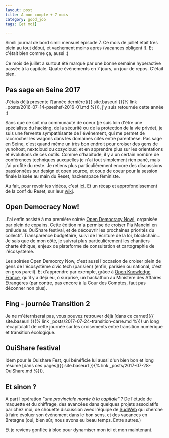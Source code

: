 ```yaml
---
layout: post
title: A mon compte + 7 mois
category: good_job
tags: [et moi]

---
```


Simili journal de bord simili mensuel épisode 7. Ce mois de juillet était très plein au tout début, et vachement moins après (vacances obligent !). Et c'était bien comme ça, aussi :)

<!--more-->

Ce mois de juillet a surtout été marqué par une bonne semaine hyperactive passée à la capitale. Quatre événements en 7 jours, un jour de repos. C'était bien.

## Pas sage en Seine 2017

J'étais déjà présente l'[année dernière]({{ site.baseurl }}{% link _posts/2016-07-14-pseshsf-2016-01.md %})), j'y suis retournée cette année :)

Sans que ce soit ma communauté de coeur (je suis loin d'être une spécialiste du hacking, de la sécurité ou de la protection de la vie privée), je suis une fervente sympathisante de l'événement, qui me permet de raccrocher les wagons dans les domaines cités entre parenthèse. Pas sage en Seine, c'est quand même un très bon endroit pour croiser des gens de yunohost, nextcloud ou cozycloud, et en apprendre plus sur les orientations et évolutions de ces outils. Comme d'habitude, il y a un certain nombre de conférences techniques auxquelles je n'ai tout simplement rien pané,  mais j'ai profité du reste. Je retiens plus particulièrement encore des discussions passionnées sur design et open source, et coup de coeur pour la session finale laissée au main du Reset, hackerspace féministe.

Au fait, pour revoir les vidéos, c'est [ici](http://data.passageenseine.org/2017/).
Et un récap et approfondissement de la conf du Reset, sur leur [wiki](https://wiki.lereset.org/confpses2017).


## Open Democracy Now!

J'ai enfin assisté à ma première soirée [Open Democracy Now!](http://opendemocracynow.net/), organisée par plein de copains. Cette édition m'a permise de croiser Pia Mancini en prélude au OuiShare festival, et de découvrir les prochaines priorités du collectif. Transparence budgétaire, suivi de l'écriture de la loi, blockchain... Je sais que de mon côté, je suivrai plus particulièrement les chantiers charte éthique, enjeux de plateforme de consultation et cartographie de l'écosystème.

Les soirées Open Democrcy Now, c'est aussi l'occasion de croiser plein de gens de l'écosystème civic tech (parisien) (enfin, parisien ou national, c'est en gros pareil). Et d'apprendre par exemple, grâce à [Open Knowledge France](https://fr.okfn.org/), qu'il y a déjà eu, ô surprise, un hackathon au Ministère des Affaires Etrangères (par contre, pas encore à la Cour des Comptes, faut pas déconner non plus).

## Fing - journée Transition 2

Je ne m'éterniserai pas, vous pouvez retrouver déjà [dans ce carnet]({{ site.baseurl }}{% link _posts/2017-07-24-transition-carre.md %})) un long récapitulatif de cette journée sur les croisements entre transition numérique et transition écologique.

## OuiShare festival

Idem pour le Ouishare Fest, qui bénéficie lui aussi d'un bien bon et long résumé [dans ces pages]({{ site.baseurl }}{% link _posts/2017-07-28-OuiShare.md %})).

## Et sinon ?

A part l'opération *"une provinciale monte à la capitale"* ? De l'étude de maquette et du chiffrage, des avancées dans quelques projets associatifs par chez moi, de chouette discussion avec l'équipe de [SudWeb](https://sudweb.fr/2017/) qui cherche à faire évoluer son événement dans le bon sens, et des vacances en Bretagne (oui, bien sûr, nous avons eu beau temps. Entre autres.)

Et je reviens gonflée à bloc pour dynamiser mon ici et mon maintenant.
